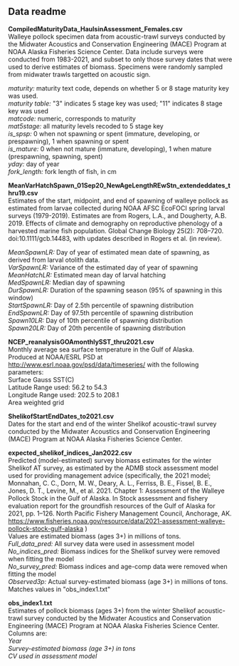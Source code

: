 ## Data readme

**CompiledMaturityData_HaulsinAssessment_Females.csv**  
Walleye pollock specimen data from acoustic-trawl surveys conducted by the Midwater Acoustics and Conservation Engineering (MACE) Program at NOAA Alaska Fisheries Science Center. Data include surveys were conducted from 1983-2021, and subset to only those survey dates that were used to derive estimates of biomass. Specimens were randomly sampled from midwater trawls targetted on acoustic sign.  

*maturity:* maturity text code, depends on whether 5 or 8 stage maturity key was used.  
*maturity table:* "3" indicates 5 stage key was used; "11" indicates 8 stage key was used  
*matcode:* numeric, corresponds to maturity  
*mat5stage:* all maturity levels recoded to 5 stage key  
*is_spsp:* 0 when not spawning or spent (immature, developing, or prespawning), 1 when spawning or spent  
*is_mature:* 0 when not mature (immature, developing), 1 when mature (prespawning, spawning, spent)  
*yday:* day of year  
*fork_length:* fork length of fish, in cm  

**MeanVarHatchSpawn_01Sep20_NewAgeLengthREwStn_extendeddates_thru19.csv**  
Estimates of the start, midpoint, and end of spawning of walleye pollock as estimated from larvae collected during NOAA AFSC EcoFOCI spring larval surveys (1979-2019). Estimates are from Rogers, L.A., and Dougherty, A.B. 2019. Effects of climate and demography on reproductive phenology of a harvested marine fish population. Global Change Biology 25(2): 708–720. doi:10.1111/gcb.14483, with updates described in Rogers et al. (in review).

*MeanSpawnLR:* Day of year of estimated mean date of spawning, as derived from larval otolith data.  
*VarSpawnLR:* Variance of the estimated day of year of spawning  
*MeanHatchLR:* Estimated mean day of larval hatching  
*MedSpawnLR:* Median day of spawning  
*DurSpawnLR:* Duration of the spawning season (95% of spawning in this window)  
*StartSpawnLR:* Day of 2.5th percentile of spawning distribution  
*EndSpawnLR:* Day of 97.5th percentile of spawning distribution  
*Spawn10LR:* Day of 10th percentile of spawning distribution  
*Spawn20LR:* Day of 20th percentile of spawning distribution  

**NCEP_reanalysisGOAmonthlySST_thru2021.csv**  
Monthly average sea surface temperature in the Gulf of Alaska.  
Produced at NOAA/ESRL PSD at http://www.esrl.noaa.gov/psd/data/timeseries/ with the following parameters:  
Surface Gauss SST(C)  
Latitude Range used: 56.2 to 54.3  
Longitude Range used: 202.5 to 208.1   
Area weighted grid

**ShelikofStartEndDates_to2021.csv**  
Dates for the start and end of the winter Shelikof acoustic-trawl survey conducted by the Midwater Acoustics and Conservation Engineering (MACE) Program at NOAA Alaska Fisheries Science Center.

**expected_shelikof_indices_Jan2022.csv**  
Predicted (model-estimated) survey biomass estimates for the winter Shelikof AT survey, as estimated by the ADMB stock assessment model used for providing management advice (specifically, the 2021 model; Monnahan, C. C., Dorn, M. W., Deary, A. L., Ferriss, B. E., Fissel, B. E., Jones, D. T., Levine, M., et al. 2021. Chapter 1: Assessment of the Walleye Pollock Stock in the Gulf of Alaska. In Stock assessment and fishery evaluation report for the groundfish resources of the Gulf of Alaska for 2021, pp. 1–126. North Pacific Fishery Management Council, Anchorage, AK. https://www.fisheries.noaa.gov/resource/data/2021-assessment-walleye-pollock-stock-gulf-alaska )  
Values are estimated biomass (ages 3+) in millions of tons.  
*Full_data_pred:* All survey data were used in assessment model  
*No_indices_pred:* Biomass indices for the Shelikof survey were removed when fitting the model  
*No_survey_pred:* Biomass indices and age-comp data were removed when fitting the model  
*Observed3p:* Actual survey-estimated biomass (age 3+) in millions of tons. Matches values in "obs_index1.txt"  

**obs_index1.txt**  
Estimates of pollock biomass (ages 3+) from the winter Shelikof acoustic-trawl survey conducted by the Midwater Acoustics and Conservation Engineering (MACE) Program at NOAA Alaska Fisheries Science Center.  
Columns are:  
*Year*  
*Survey-estimated biomass (age 3+) in tons*  
*CV used in assessment model*  
